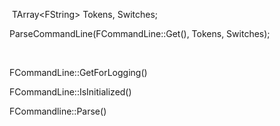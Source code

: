  TArray&lt;FString&gt; Tokens, Switches;

ParseCommandLine(FCommandLine::Get(), Tokens, Switches);

 

FCommandLine::GetForLogging()

FCommandLine::IsInitialized()

FCommandline::Parse()
